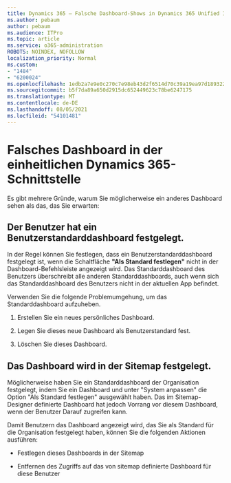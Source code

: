 ```yaml
---
title: Dynamics 365 – Falsche Dashboard-Shows in Dynamics 365 Unified Interface
ms.author: pebaum
author: pebaum
ms.audience: ITPro
ms.topic: article
ms.service: o365-administration
ROBOTS: NOINDEX, NOFOLLOW
localization_priority: Normal
ms.custom:
- "1484"
- "6200024"
ms.openlocfilehash: 1edb2a7e9e0c270c7e98eb43d2f6514d70c39a19ea97d189322ca387b6842a18
ms.sourcegitcommit: b5f7da89a650d2915dc652449623c78be6247175
ms.translationtype: MT
ms.contentlocale: de-DE
ms.lasthandoff: 08/05/2021
ms.locfileid: "54101481"
---
```

# <a name="wrong-dashboard-shows-in-dynamics-365-unified-interface"></a>Falsches Dashboard in der einheitlichen Dynamics 365-Schnittstelle

Es gibt mehrere Gründe, warum Sie möglicherweise ein anderes Dashboard sehen als das, das Sie erwarten:

## <a name="the-user-has-set-a-user-default-dashboard"></a>Der Benutzer hat ein Benutzerstandarddashboard festgelegt. 

In der Regel können Sie festlegen, dass ein Benutzerstandarddashboard festgelegt ist, wenn die Schaltfläche **"Als Standard festlegen"** nicht in der Dashboard-Befehlsleiste angezeigt wird. Das Standarddashboard des Benutzers überschreibt alle anderen Standarddashboards, auch wenn sich das Standarddashboard des Benutzers nicht in der aktuellen App befindet.

Verwenden Sie die folgende Problemumgehung, um das Standarddashboard aufzuheben.

1. Erstellen Sie ein neues persönliches Dashboard.

2. Legen Sie dieses neue Dashboard als Benutzerstandard fest.

3. Löschen Sie dieses Dashboard.

## <a name="the-dashboard-is-set-in-the-sitemap"></a>Das Dashboard wird in der Sitemap festgelegt.

Möglicherweise haben Sie ein Standarddashboard der Organisation festgelegt, indem Sie ein Dashboard und unter "System anpassen" die Option "Als Standard festlegen" ausgewählt haben. Das im Sitemap-Designer definierte Dashboard hat jedoch Vorrang vor diesem Dashboard, wenn der Benutzer Darauf zugreifen kann.

Damit Benutzern das Dashboard angezeigt wird, das Sie als Standard für die Organisation festgelegt haben, können Sie die folgenden Aktionen ausführen:

* Festlegen dieses Dashboards in der Sitemap

* Entfernen des Zugriffs auf das von sitemap definierte Dashboard für diese Benutzer

